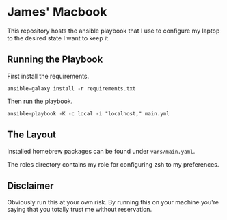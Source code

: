 # James' Macbook
This repository hosts the ansible playbook that I use to configure my
laptop to the desired state I want to keep it.


## Running the Playbook

First install the requirements.

```
ansible-galaxy install -r requirements.txt
```

Then run the playbook.


```
ansible-playbook -K -c local -i "localhost," main.yml

```


## The Layout
Installed homebrew packages can be found under `vars/main.yaml`.

The roles directory contains my role for configuring zsh to my
preferences.


## Disclaimer
Obviously run this at your own risk. By running this on your machine
you're saying that you totally trust me without reservation.
